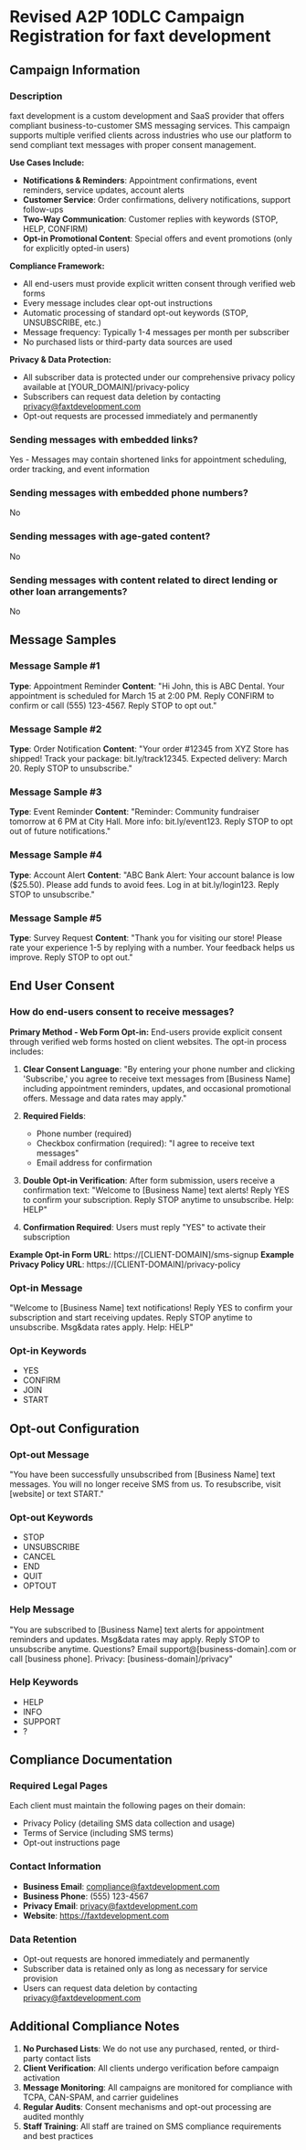 # Revised A2P 10DLC Campaign Registration for faxt development

## Campaign Information

### Description
faxt development is a custom development and SaaS provider that offers compliant business-to-customer SMS messaging services. This campaign supports multiple verified clients across industries who use our platform to send compliant text messages with proper consent management.

**Use Cases Include:**
- **Notifications & Reminders**: Appointment confirmations, event reminders, service updates, account alerts
- **Customer Service**: Order confirmations, delivery notifications, support follow-ups
- **Two-Way Communication**: Customer replies with keywords (STOP, HELP, CONFIRM)
- **Opt-in Promotional Content**: Special offers and event promotions (only for explicitly opted-in users)

**Compliance Framework:**
- All end-users must provide explicit written consent through verified web forms
- Every message includes clear opt-out instructions
- Automatic processing of standard opt-out keywords (STOP, UNSUBSCRIBE, etc.)
- Message frequency: Typically 1-4 messages per month per subscriber
- No purchased lists or third-party data sources are used

**Privacy & Data Protection:**
- All subscriber data is protected under our comprehensive privacy policy available at [YOUR_DOMAIN]/privacy-policy
- Subscribers can request data deletion by contacting privacy@faxtdevelopment.com
- Opt-out requests are processed immediately and permanently

### Sending messages with embedded links?
Yes - Messages may contain shortened links for appointment scheduling, order tracking, and event information

### Sending messages with embedded phone numbers?
No

### Sending messages with age-gated content?
No

### Sending messages with content related to direct lending or other loan arrangements?
No

## Message Samples

### Message Sample #1
**Type**: Appointment Reminder
**Content**: "Hi John, this is ABC Dental. Your appointment is scheduled for March 15 at 2:00 PM. Reply CONFIRM to confirm or call (555) 123-4567. Reply STOP to opt out."

### Message Sample #2
**Type**: Order Notification
**Content**: "Your order #12345 from XYZ Store has shipped! Track your package: bit.ly/track12345. Expected delivery: March 20. Reply STOP to unsubscribe."

### Message Sample #3
**Type**: Event Reminder
**Content**: "Reminder: Community fundraiser tomorrow at 6 PM at City Hall. More info: bit.ly/event123. Reply STOP to opt out of future notifications."

### Message Sample #4
**Type**: Account Alert
**Content**: "ABC Bank Alert: Your account balance is low ($25.50). Please add funds to avoid fees. Log in at bit.ly/login123. Reply STOP to unsubscribe."

### Message Sample #5
**Type**: Survey Request
**Content**: "Thank you for visiting our store! Please rate your experience 1-5 by replying with a number. Your feedback helps us improve. Reply STOP to opt out."

## End User Consent

### How do end-users consent to receive messages?

**Primary Method - Web Form Opt-in:**
End-users provide explicit consent through verified web forms hosted on client websites. The opt-in process includes:

1. **Clear Consent Language**: "By entering your phone number and clicking 'Subscribe,' you agree to receive text messages from [Business Name] including appointment reminders, updates, and occasional promotional offers. Message and data rates may apply."

2. **Required Fields**: 
   - Phone number (required)
   - Checkbox confirmation (required): "I agree to receive text messages"
   - Email address for confirmation

3. **Double Opt-in Verification**: After form submission, users receive a confirmation text: "Welcome to [Business Name] text alerts! Reply YES to confirm your subscription. Reply STOP anytime to unsubscribe. Help: HELP"

4. **Confirmation Required**: Users must reply "YES" to activate their subscription

**Example Opt-in Form URL**: https://[CLIENT-DOMAIN]/sms-signup
**Example Privacy Policy URL**: https://[CLIENT-DOMAIN]/privacy-policy

### Opt-in Message
"Welcome to [Business Name] text notifications! Reply YES to confirm your subscription and start receiving updates. Reply STOP anytime to unsubscribe. Msg&data rates apply. Help: HELP"

### Opt-in Keywords
- YES
- CONFIRM
- JOIN
- START

## Opt-out Configuration

### Opt-out Message
"You have been successfully unsubscribed from [Business Name] text messages. You will no longer receive SMS from us. To resubscribe, visit [website] or text START."

### Opt-out Keywords
- STOP
- UNSUBSCRIBE
- CANCEL
- END
- QUIT
- OPTOUT

### Help Message
"You are subscribed to [Business Name] text alerts for appointment reminders and updates. Msg&data rates may apply. Reply STOP to unsubscribe anytime. Questions? Email support@[business-domain].com or call [business phone]. Privacy: [business-domain]/privacy"

### Help Keywords
- HELP
- INFO
- SUPPORT
- ?

## Compliance Documentation

### Required Legal Pages
Each client must maintain the following pages on their domain:
- Privacy Policy (detailing SMS data collection and usage)
- Terms of Service (including SMS terms)
- Opt-out instructions page

### Contact Information
- **Business Email**: compliance@faxtdevelopment.com
- **Business Phone**: (555) 123-4567
- **Privacy Email**: privacy@faxtdevelopment.com
- **Website**: https://faxtdevelopment.com

### Data Retention
- Opt-out requests are honored immediately and permanently
- Subscriber data is retained only as long as necessary for service provision
- Users can request data deletion by contacting privacy@faxtdevelopment.com

## Additional Compliance Notes

1. **No Purchased Lists**: We do not use any purchased, rented, or third-party contact lists
2. **Client Verification**: All clients undergo verification before campaign activation
3. **Message Monitoring**: All campaigns are monitored for compliance with TCPA, CAN-SPAM, and carrier guidelines
4. **Regular Audits**: Consent mechanisms and opt-out processing are audited monthly
5. **Staff Training**: All staff are trained on SMS compliance requirements and best practices